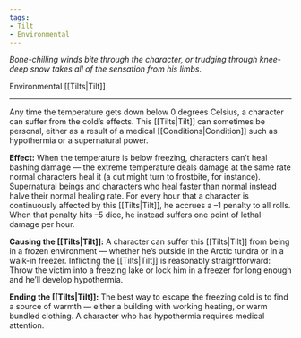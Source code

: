 ```yaml
---
tags:
- Tilt
- Environmental
---
```


_Bone-chilling winds bite through the character, or trudging through knee-deep snow takes all of the sensation from his limbs._

Environmental [[Tilts|Tilt]]

---

Any time the temperature gets down below 0 degrees Celsius, a character can suffer from the cold’s effects. This [[Tilts|Tilt]] can sometimes be personal, either as a result of a medical [[Conditions|Condition]] such as hypothermia or a supernatural power.

**Effect:** When the temperature is below freezing, characters can’t heal bashing damage — the extreme temperature deals damage at the same rate normal characters heal it (a cut might turn to frostbite, for instance). Supernatural beings and characters who heal faster than normal instead halve their normal healing rate. For every hour that a character is continuously affected by this [[Tilts|Tilt]], he accrues a –1 penalty to all rolls. When that penalty hits –5 dice, he instead suffers one point of lethal damage per hour.

**Causing the [[Tilts|Tilt]]:** A character can suffer this [[Tilts|Tilt]] from being in a frozen environment — whether he’s outside in the Arctic tundra or in a walk-in freezer. Inflicting the [[Tilts|Tilt]] is reasonably straightforward: Throw the victim into a freezing lake or lock him in a freezer for long enough and he’ll develop hypothermia.

**Ending the [[Tilts|Tilt]]:** The best way to escape the freezing cold is to find a source of warmth — either a building with working heating, or warm bundled clothing. A character who has hypothermia requires medical attention.